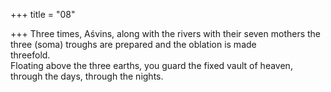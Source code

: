 +++
title = "08"

+++
Three times, Aśvins, along with the rivers with their seven mothers  the three (soma) troughs are prepared and the oblation is made  
threefold.  
Floating above the three earths, you guard the fixed vault of heaven,  through the days, through the nights.  